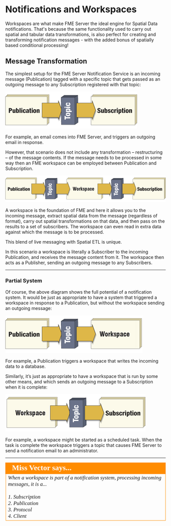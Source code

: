 # Notifications and Workspaces

Workspaces are what make FME Server the ideal engine for Spatial Data notifications. That's because the same functionality used to carry out spatial and tabular data transformations, is also perfect for creating and transforming notification messages - with the added bonus of spatially based conditional processing!


## Message Transformation ##

The simplest setup for the FME Server Notification Service is an incoming message (Publication) tagged with a specific topic that gets passed as an outgoing message to any Subscription registered with that topic:

![](./Images/Img4.013.SimpleNotificationLayout.png)

For example, an email comes into FME Server, and triggers an outgoing email in response.

However, that scenario does not include any transformation – restructuring – of the message contents. If the message needs to be processed in some way then an FME workspace can be employed between Publication and Subscription.

![](./Images/Img4.014.TransformativeNotificationLayout.png)

A workspace is the foundation of FME and here it allows you to the incoming message, extract spatial data from the message (regardless of format), carry out spatial transformations on that data, and then pass on the results to a set of subscribers. The workspace can even read in extra data against which the message is to be processed.

This blend of live messaging with Spatial ETL is unique.

In this scenario a workspace is literally a Subscriber to the incoming Publication, and receives the message content from it. The workspace then acts as a Publisher, sending an outgoing message to any Subscribers.

---

### Partial System ###

Of course, the above diagram shows the full potential of a notification system. It would be just as appropriate to have a system that triggered a workspace in response to a Publication, but without the workspace sending an outgoing message:

![](./Images/Img4.015.TransformativeNotificationPublicationOnly.png)

For example, a Publication triggers a workspace that writes the incoming data to a database.

Similarly, it’s just as appropriate to have a workspace that is run by some other means, and which sends an outgoing message to a Subscription when it is complete:

![](./Images/Img4.016.TransformativeNotificationSubscriptionOnly.png)

For example, a workspace might be started as a scheduled task. When the task is complete the workspace triggers a topic that causes FME Server to send a notification email to an administrator.

---

<!--Person X Says Section-->

<table style="border-spacing: 0px">
<tr>
<td style="vertical-align:middle;background-color:darkorange;border: 2px solid darkorange">
<i class="fa fa-quote-left fa-lg fa-pull-left fa-fw" style="color:white;padding-right: 12px;vertical-align:text-top"></i>
<span style="color:white;font-size:x-large;font-weight: bold;font-family:serif">Miss Vector says...</span>
</td>
</tr>

<tr>
<td style="border: 1px solid darkorange">
<span style="font-family:serif; font-style:italic; font-size:larger">
When a workspace is part of a notification system, processing incoming messages, it is a...
<br><br>1. Subscription
<br>2. Publication
<br>3. Protocol
<br>4. Client
</span>
</td>
</tr>
</table>



